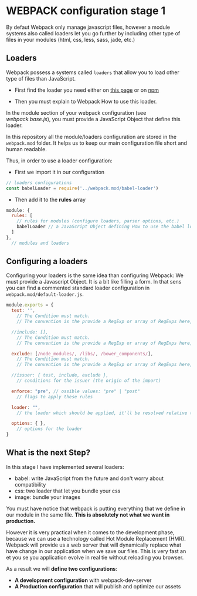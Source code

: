 # WEBPACK configuration stage 1

By defaut Webpack only manage javascript files, however a module systems also called loaders let you go further by including other type of files in your modules (html, css, less, sass, jade, etc.)

## Loaders

Webpack possess a systems called `loaders` that allow you to load other type of files than JavaScript.

* First find the loader you need either on [this page](https://github.com/webpack/webpack) or on [npm](https://www.npmjs.com/)

* Then you must explain to Webpack How to use this loader.

In the module section of your webpack configuration (see _webpack.base.js_), you must provide a JavaScript Object that define this loader.


In this repository all the module/loaders configuration are stored in the `webpack.mod` folder. It helps us to keep our main configuration file short and human readable.

Thus, in order to use a loader configuration:

* First we import it in our configuration

```JavaScript
// loaders configurations
const babelLoader = require('../webpack.mod/babel-loader')
```

* Then add it to the **rules** array

```JavaScript
module: {
  rules: [
    // rules for modules (configure loaders, parser options, etc.)
    babelLoader // a JavaScript Object defining How to use the babel loader.
  ]
},
  // modules and loaders
```

## Configuring a loaders

Configuring your loaders is the same idea than configuring Webpack: We must provide a Javascript Object. It is a bit like filling a form. In that sens you can find a commented standard loader configuration in `webpack.mod/default-loader.js`.

```JavaScript
module.exports = {
  test: '',
    // The Condition must match.
    // The convention is the provide a RegExp or array of RegExps here, but it's not enforced.

  //include: [],
    // The Condition must match.
    // The convention is the provide a RegExp or array of RegExps here, but it's not enforced.

  exclude: [/node_modules/, /libs/, /bower_components/],
    // The Condition must match.
    // The convention is the provide a RegExp or array of RegExps here, but it's not enforced.

  //issuer: { test, include, exclude },
    // conditions for the issuer (the origin of the import)

  enforce: "pre", // ossible values: "pre" | "post"
    // flags to apply these rules

  loader: "",
    // the loader which should be applied, it'll be resolved relative to the context

  options: { },
    // options for the loader
}
```

## What is the next Step?

In this stage I have implemented several loaders:

* babel: write JavaScript from the future and don't worry about compatibility
* css: two loader that let you bundle your css
* image: bundle your images

You must have notice that webpack is putting everything that we define in our module in the same file. **This is absolutely not what we want in production.**

However it is very practical when it comes to the development phase, because we can use a technology called Hot Module Replacement (HMR). Webpack will provide us a web server that will dynamically replace what have change in our application when we save our files. This is very fast an et you se you application evolve in real tie without reloading you browser.

As a result we will **define two configurations**:

* **A development configuration** with webpack-dev-server
* **A Production configuration** that will publish and optimize our assets
